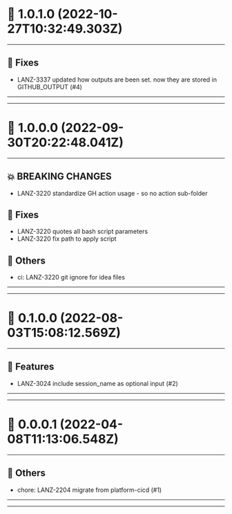 # :confetti_ball: 1.0.1.0 (2022-10-27T10:32:49.303Z)
- - -
## :bug: Fixes
* LANZ-3337 updated how outputs are been set. now they are stored in GITHUB_OUTPUT (#4)
- - -
- - -
# :confetti_ball: 1.0.0.0 (2022-09-30T20:22:48.041Z)
- - -
## :boom: BREAKING CHANGES
* LANZ-3220 standardize GH action usage - so no action sub-folder
## :bug: Fixes
* LANZ-3220 quotes all bash script parameters
* LANZ-3220 fix path to apply script
## :newspaper: Others
* ci: LANZ-3220 git ignore for idea files
- - -
- - -
# :confetti_ball: 0.1.0.0 (2022-08-03T15:08:12.569Z)
- - -
## :hammer: Features
* LANZ-3024 include session_name as optional input (#2)
- - -
- - -
# :confetti_ball: 0.0.0.1 (2022-04-08T11:13:06.548Z)
- - -
## :newspaper: Others
* chore: LANZ-2204 migrate from platform-cicd (#1)
- - -
- - -
